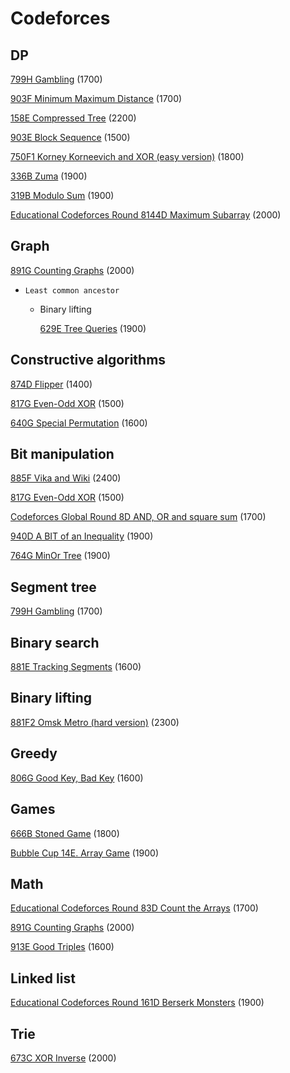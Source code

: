 # Codeforces



## DP

[799H Gambling](is.gd/3OU1N8) (1700)

[903F Minimum Maximum Distance](https://codeforces.com/contest/1881/problem/F) (1700)

[158E Compressed Tree](https://codeforces.com/contest/1901/problem/E) (2200)

[903E Block Sequence](https://codeforces.com/contest/1881/problem/E) (1500)

[750F1 Korney Korneevich and XOR (easy version)](https://codeforces.com/problemset/problem/1582/F1) (1800)

[336B Zuma](https://codeforces.com/problemset/problem/607/B) (1900)

[319B Modulo Sum](https://codeforces.com/problemset/problem/577/B) (1900)

[Educational Codeforces Round 8144D Maximum Subarray](https://codeforces.com/problemset/problem/1796/D) (2000)



## Graph

[891G Counting Graphs](https://codeforces.com/problemset/problem/1857/G) (2000)



* ``Least common ancestor`` 

  * Binary lifting

    [629E Tree Queries](https://codeforces.com/problemset/problem/1328/E) (1900)







## Constructive algorithms

[874D Flipper](https://codeforces.com/contest/1833/problem/D) (1400)

[817G Even-Odd XOR](https://codeforces.com/contest/1722/problem/G) (1500)

[640G Special Permutation](https://codeforces.com/contest/1352/problem/G) (1600)



## Bit manipulation

[885F Vika and Wiki](https://codeforces.com/contest/1848/problem/F) (2400)

[817G Even-Odd XOR](https://codeforces.com/contest/1722/problem/G) (1500)

[Codeforces Global Round 8D AND, OR and square sum](https://codeforces.com/contest/1368) (1700)

[940D A BIT of an Inequality](https://codeforces.com/problemset/problem/1957/D) (1900)

[764G MinOr Tree](https://codeforces.com/problemset/problem/1624/G) (1900)



## Segment tree

[799H Gambling](is.gd/3OU1N8) (1700)



## Binary search

[881E Tracking Segments](https://codeforces.com/contest/1843/problem/E) (1600)



## Binary lifting

[881F2 Omsk Metro (hard version)](https://codeforces.com/contest/1843/problem/F2) (2300)



## Greedy

[806G Good Key, Bad Key](https://codeforces.com/contest/1703/problem/G) (1600)



## Games

[666B Stoned Game](https://codeforces.com/problemset/problem/1396/B) (1800)

[Bubble Cup 14E. Array Game](https://codeforces.com/contest/1600) (1900)



## Math

[Educational Codeforces Round 83D Count the Arrays](https://codeforces.com/contest/1312) (1700)

[891G Counting Graphs](https://codeforces.com/problemset/problem/1857/G) (2000)

[913E Good Triples](https://codeforces.com/problemset/problem/1907/E) (1600)



## Linked list

[Educational Codeforces Round 161D Berserk Monsters](https://codeforces.com/contest/1922/problem/D) (1900)



## Trie

[673C XOR Inverse](https://codeforces.com/problemset/problem/1416/C) (2000)



